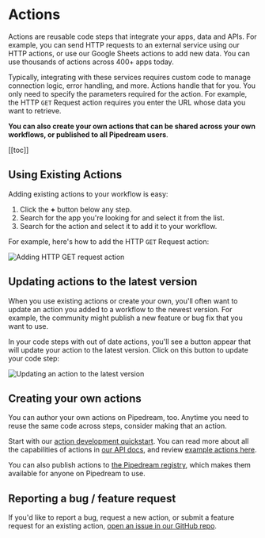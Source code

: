 # Actions

Actions are reusable code steps that integrate your apps, data and APIs. For example, you can send HTTP requests to an external service using our HTTP actions, or use our Google Sheets actions to add new data. You can use thousands of actions across 400+ apps today.

Typically, integrating with these services requires custom code to manage connection logic, error handling, and more. Actions handle that for you. You only need to specify the parameters required for the action. For example, the HTTP `GET` Request action requires you enter the URL whose data you want to retrieve.

**You can also create your own actions that can be shared across your own workflows, or published to all Pipedream users**.

[[toc]]

## Using Existing Actions

Adding existing actions to your workflow is easy:

1. Click the **+** button below any step.
2. Search for the app you're looking for and select it from the list.
3. Search for the action and select it to add it to your workflow.

For example, here's how to add the HTTP `GET` Request action:

![Adding HTTP GET request action](https://res.cloudinary.com/pipedreamin/image/upload/v1647959419/docs/components/CleanShot_2022-03-22_at_10.29.34_s60bdr.gif)

## Updating actions to the latest version

When you use existing actions or create your own, you'll often want to update an action you added to a workflow to the newest version. For example, the community might publish a new feature or bug fix that you want to use.

In your code steps with out of date actions, you'll see a button appear that will update your action to the latest version. Click on this button to update your code step:

![Updating an action to the latest version](https://res.cloudinary.com/pipedreamin/image/upload/v1647969837/docs/components/CleanShot_2022-03-22_at_13.23.41_2x_isis5z.png)

## Creating your own actions

You can author your own actions on Pipedream, too. Anytime you need to reuse the same code across steps, consider making that an action.

Start with our [action development quickstart](/components/quickstart/nodejs/actions/). You can read more about all the capabilities of actions in [our API docs](/components/api/), and review [example actions here](/components/api/#example-components).

You can also publish actions to [the Pipedream registry](/components/guidelines/#pipedream-registry), which makes them available for anyone on Pipedream to use.

## Reporting a bug / feature request

If you'd like to report a bug, request a new action, or submit a feature request for an existing action, [open an issue in our GitHub repo](https://github.com/pipedreamhq/pipedream).
